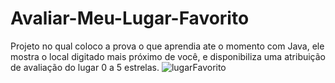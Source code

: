 # Avaliar-Meu-Lugar-Favorito
Projeto no qual coloco a prova o que aprendia ate o momento com Java, ele mostra o local digitado mais próximo de você, e disponibiliza uma atribuição de avaliação do lugar 0 a 5 estrelas.
![lugarFavorito](https://user-images.githubusercontent.com/92284776/165647251-db42187a-bc6a-4eef-b438-65ff8a565ef1.gif)

